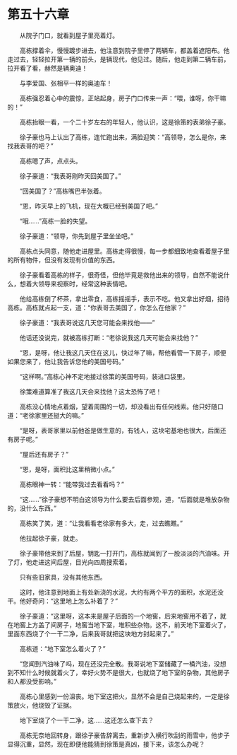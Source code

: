 #	第五十六章

　　从院子门口，就看到屋子里亮着灯。

　　高栋撑着伞，慢慢踱步进去，他注意到院子里停了两辆车，都盖着遮阳布。他走过去，轻轻拉开第一辆的前头，是辆现代，他见过。随后，他走到第二辆车前，拉开看了看，赫然是辆奥迪！

　　与李爱国、张相平一样的奥迪车！

　　高栋强忍着心中的震惊，正站起身，房子门口传来一声：“喂，谁呀，你干嘛的！”

　　高栋抬眼一看，一个二十岁左右的年轻人，他认识，这是徐策的表弟徐子豪。

　　徐子豪也马上认出了高栋，连忙跑出来，满脸迎笑：“高领导，怎么是你，来找我表哥的吧？”

　　高栋嗯了声，点点头。

　　徐子豪道：“我表哥刚昨天回美国了。”

　　“回美国了？”高栋嘴巴半张着。

　　“恩，昨天早上的飞机，现在大概已经到美国了吧。”

　　“哦……”高栋一脸的失望。

　　徐子豪道：“领导，你先到屋子里坐坐吧。”

　　高栋点头同意，随他走进屋里。高栋走得很慢，每一步都细致地查看着屋子里的所有物件，但没有发现有价值的东西。

　　徐子豪看着高栋的样子，很奇怪，但他毕竟是救他出来的领导，自然不能说什么，想着大领导来视察时，经常这种表情吧。

　　他给高栋倒了杯茶，拿出零食，高栋摇摇手，表示不吃。他又拿出好烟，招待高栋。高栋就点起一支，道：“你表哥去美国了，你怎么在他家？”

　　徐子豪道：“我表哥说这几天您可能会来找他——”

　　他话还没说完，就被高栋打断：“老徐说我这几天可能会来找他？”

　　“恩，是呀，他让我这几天住在这儿，快过年了嘛，帮他看管一下房子，顺便如果您来了，他让我告诉您他的美国号码。”

　　“这样啊。”高栋心神不定地接过徐策的美国号码，装进口袋里。

　　徐策难道算准了我这几天会来找他？这太恐怖了吧！

　　高栋没心情地点着烟，望着周围的一切，却没看出有任何线索。他只好随口道：“老徐家里还挺大的嘛。”

　　“是呀，表哥家里以前他爸是做生意的，有钱人，这块宅基地也很大，后面还有房子呢。”

　　“屋后还有房子？”

　　“恩，是呀，面积比这里稍微小点。”

　　高栋眼神一转：“能带我过去看看吗？”

　　“这……”徐子豪想不明白这领导为什么要去后面参观，道，“后面就是堆放杂物的，没什么东西。”

　　高栋笑了笑，道：“让我看看老徐家有多大，走，过去瞧瞧。”

　　他拉起徐子豪，就走。

　　徐子豪带他来到了后屋，钥匙一打开门，高栋就闻到了一股淡淡的汽油味。开了灯，他走进这间后屋，目光向四周搜索着。

　　只有些旧家具，没有其他东西。

　　这时，他注意到地面上有处新浇的水泥，大约有两个平方的面积，水泥还没干。他好奇问：“这里地上怎么补着了？”

　　徐子豪道：“这里呀，这本来是屋子后面的一个地窖，后来地窖用不着了，就在地窖上方盖了间房子，地窖当地下室，堆积些杂物。这不，前天地下室着火了，里面东西烧了个一干二净，后来我哥就把这块地方封起来了。”

　　高栋道：“地下室怎么着火了？”

　　“您闻到汽油味了吗，现在还没完全散。我哥说地下室储藏了一桶汽油，没想到不知什么时候就着火了，幸好火势不是很大，也就烧了地下室的杂物，其他房子和人都没受影响。”

　　高栋心里感到一份沮丧。地下室这把火，显然不会是自己烧起来的，一定是徐策放火，他烧毁了证据。

　　地下室烧了个一干二净，这……这还怎么查下去？

　　高栋无奈地回转身，跟徐子豪告辞离去，重新步入横行吹刮的雨雪中，他步子显得沉重，显然，现在即便他能猜到徐策是真凶，接下来，该怎么办呢？

